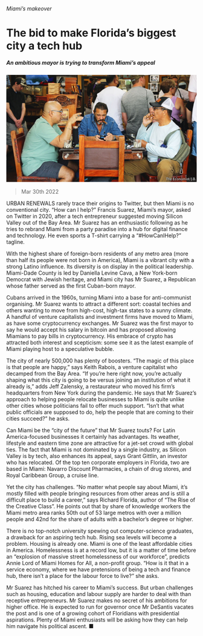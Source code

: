 ###### Miami’s makeover

# The bid to make Florida’s biggest city a tech hub 

##### An ambitious mayor is trying to transform Miami’s appeal 

![image](images/20220402_SRP009_1.jpg) 

> Mar 30th 2022 

URBAN RENEWALS rarely trace their origins to Twitter, but then Miami is no conventional city. “How can I help?” Francis Suarez, Miami’s mayor, asked on Twitter in 2020, after a tech entrepreneur suggested moving Silicon Valley out of the Bay Area. Mr Suarez has an enthusiastic following as he tries to rebrand Miami from a party paradise into a hub for digital finance and technology. He even sports a T-shirt carrying a “#HowCanIHelp?” tagline.

With the highest share of foreign-born residents of any metro area (more than half its people were not born in America), Miami is a vibrant city with a strong Latino influence. Its diversity is on display in the political leadership. Miami-Dade County is led by Daniella Levine Cava, a New York-born Democrat with Jewish heritage, and Miami city has Mr Suarez, a Republican whose father served as the first Cuban-born mayor.


Cubans arrived in the 1960s, turning Miami into a base for anti-communist organising. Mr Suarez wants to attract a different sort: coastal techies and others wanting to move from high-cost, high-tax states to a sunny climate. A handful of venture capitalists and investment firms have moved to Miami, as have some cryptocurrency exchanges. Mr Suarez was the first mayor to say he would accept his salary in bitcoin and has proposed allowing Miamians to pay bills in cryptocurrency. His embrace of crypto has attracted both interest and scepticism: some see it as the latest example of Miami playing host to a speculative bubble.

The city of nearly 500,000 has plenty of boosters. “The magic of this place is that people are happy,” says Keith Rabois, a venture capitalist who decamped from the Bay Area. “If you’re here right now, you’re actually shaping what this city is going to be versus joining an institution of what it already is,” adds Jeff Zalensky, a restaurateur who moved his firm’s headquarters from New York during the pandemic. He says that Mr Suarez’s approach to helping people relocate businesses to Miami is quite unlike other cities whose politicians fail to offer much support. “Isn’t that what public officials are supposed to do, help the people that are coming to their cities succeed?” he asks.

Can Miami be the “city of the future” that Mr Suarez touts? For Latin America-focused businesses it certainly has advantages. Its weather, lifestyle and eastern time zone are attractive for a jet-set crowd with global ties. The fact that Miami is not dominated by a single industry, as Silicon Valley is by tech, also enhances its appeal, says Grant Gittlin, an investor who has relocated. Of the top ten corporate employers in Florida, two are based in Miami: Navarro Discount Pharmacies, a chain of drug stores, and Royal Caribbean Group, a cruise line.

Yet the city has challenges. “No matter what people say about Miami, it’s mostly filled with people bringing resources from other areas and is still a difficult place to build a career,” says Richard Florida, author of “The Rise of the Creative Class”. He points out that by share of knowledge workers the Miami metro area ranks 50th out of 53 large metros with over a million people and 42nd for the share of adults with a bachelor’s degree or higher.

There is no top-notch university spewing out computer-science graduates, a drawback for an aspiring tech hub. Rising sea levels will become a problem. Housing is already one. Miami is one of the least affordable cities in America. Homelessness is at a record low, but it is a matter of time before an “explosion of massive street homelessness of our workforce”, predicts Annie Lord of Miami Homes for All, a non-profit group. “How is it that in a service economy, where we have pretensions of being a tech and finance hub, there isn’t a place for the labour force to live?” she asks.

Mr Suarez has hitched his career to Miami’s success. But urban challenges such as housing, education and labour supply are harder to deal with than receptive entrepreneurs. Mr Suarez makes no secret of his ambitions for higher office. He is expected to run for governor once Mr DeSantis vacates the post and is one of a growing cohort of Floridians with presidential aspirations. Plenty of Miami enthusiasts will be asking how they can help him navigate his political ascent. ■

